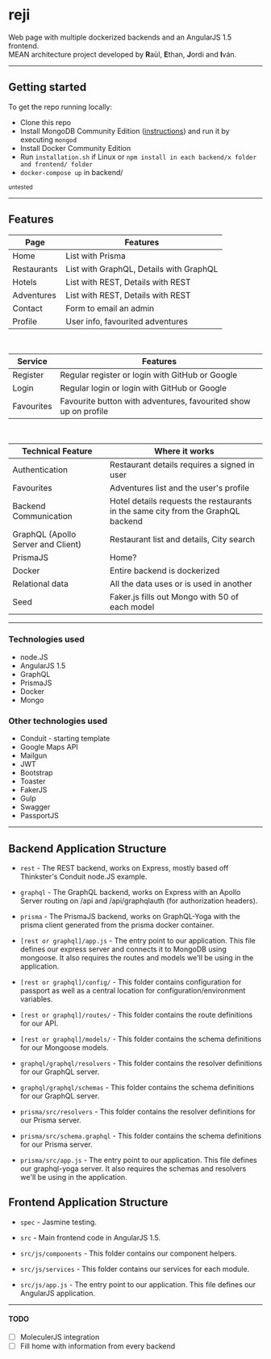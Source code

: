 # reji

Web page with multiple dockerized backends and an AngularJS 1.5 frontend.  
MEAN architecture project developed by **R**aül, **E**than, **J**ordi and **I**ván.

---

## Getting started

To get the repo running locally:

- Clone this repo
- Install MongoDB Community Edition ([instructions](https://docs.mongodb.com/manual/installation/#tutorials)) and run it by executing `mongod`
- Install Docker Community Edition
- Run `installation.sh` if Linux or `npm install in each backend/x folder and frontend/ folder`
- `docker-compose up` in backend/

<small>untested</small>

---

## Features

| Page | Features |
| - | - |
| Home | List with Prisma |
| Restaurants | List with GraphQL, Details with GraphQL |
| Hotels | List with REST, Details with REST |
| Adventures | List with REST, Details with REST |
| Contact | Form to email an admin |
| Profile | User info, favourited adventures |

<br>

| Service | Features |
| - | - |
| Register | Regular register or login with GitHub or Google |
| Login | Regular login or login with GitHub or Google |
| Favourites | Favourite button with adventures, favourited show up on profile |

<br>

| Technical Feature | Where it works |
| - | - |
| Authentication | Restaurant details requires a signed in user |
| Favourites | Adventures list and the user's profile |
| Backend Communication | Hotel details requests the restaurants in the same city from the GraphQL backend |
| GraphQL (Apollo Server and Client) | Restaurant list and details, City search |
| PrismaJS | Home? |
| Docker | Entire backend is dockerized |
| Relational data | All the data uses or is used in another |
| Seed | Faker.js fills out Mongo with 50 of each model |

---

### Technologies used

* node.JS
* AngularJS 1.5
* GraphQL
* PrismaJS
* Docker
* Mongo

### Other technologies used

* Conduit - starting template
* Google Maps API
* Mailgun
* JWT 
* Bootstrap
* Toaster
* FakerJS
* Gulp
* Swagger
* PassportJS

---

## Backend Application Structure

- `rest` - The REST backend, works on Express, mostly based off Thinkster's Conduit node.JS example.
- `graphql` - The GraphQL backend, works on Express with an Apollo Server routing on /api and /api/graphqlauth (for authorization headers).
- `prisma` - The PrismaJS backend, works on GraphQL-Yoga with the prisma client generated from the prisma docker container.

- `[rest or graphql]/app.js` - The entry point to our application. This file defines our express server and connects it to MongoDB using mongoose. It also requires the routes and models we'll be using in the application.
- `[rest or graphql]/config/` - This folder contains configuration for passport as well as a central location for configuration/environment variables.
- `[rest or graphql]/routes/` - This folder contains the route definitions for our API.
- `[rest or graphql]/models/` - This folder contains the schema definitions for our Mongoose models.
- `graphql/graphql/resolvers` - This folder contains the resolver definitions for our GraphQL server.
- `graphql/graphql/schemas` - This folder contains the schema definitions for our GraphQL server.
- `prisma/src/resolvers` - This folder contains the resolver definitions for our Prisma server.
- `prisma/src/schema.graphql` - This folder contains the schema definitions for our Prisma server.
- `prisma/src/app.js` - The entry point to our application. This file defines our graphql-yoga server. It also requires the schemas and resolvers we'll be using in the application.

## Frontend Application Structure

- `spec` - Jasmine testing.
- `src` - Main frontend code in AngularJS 1.5.

- `src/js/components` - This folder contains our component helpers.
- `src/js/services` - This folder contains our services for each module.
- `src/js/app.js` - The entry point to our application. This file defines our AngularJS application.

---

#### TODO 
- [ ] MoleculerJS integration
- [ ] Fill home with information from every backend